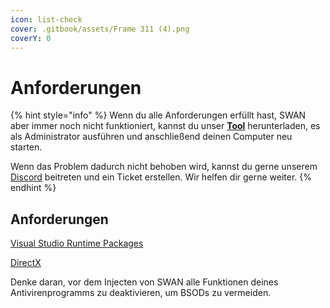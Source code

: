 ```yaml
---
icon: list-check
cover: .gitbook/assets/Frame 311 (4).png
coverY: 0
---
```


# Anforderungen

{% hint style="info" %}
Wenn du alle Anforderungen erfüllt hast, SWAN aber immer noch nicht funktioniert, kannst du unser [**Tool**](https://download.owswan.com/Disable.bat) herunterladen, es als Administrator ausführen und anschließend deinen Computer neu starten.

Wenn das Problem dadurch nicht behoben wird, kannst du gerne unserem [Discord](https://discord.gg/swan) beitreten und ein Ticket erstellen. Wir helfen dir gerne weiter.
{% endhint %}

## Anforderungen  

[Visual Studio Runtime Packages](https://www.techpowerup.com/download/visual-c-redistributable-runtime-package-all-in-one/)  

[DirectX](https://download.microsoft.com/download/1/7/1/1718CCC4-6315-4D8E-9543-8E28A4E18C4C/dxwebsetup.exe)  

Denke daran, vor dem Injecten von SWAN alle Funktionen deines Antivirenprogramms zu deaktivieren, um BSODs zu vermeiden.

